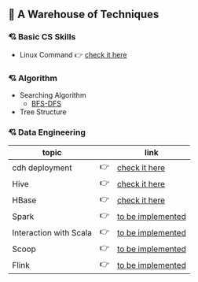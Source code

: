 ## :gift: A Warehouse of Techniques 

### :cupid: Basic CS Skills

- Linux Command :point_right: [check it here](Shell.md)

### :cupid: Algorithm

- Searching Algorithm
    - [BFS-DFS](BFS-DFS.md)
- Tree Structure

### :cupid: Data Engineering

|topic                 |             |link                                   |
|----------------------|-------------|---------------------------------------|
|cdh deployment        |:point_right:|[check it here](cdh-deployment.md)     |
|Hive                  |:point_right:|[check it here](hive/hive.md)          |
|HBase                 |:point_right:|[check it here](hbase/Notes/HBase.pdf) |
|Spark                 |:point_right:|[to be implemented]()                  |
|Interaction with Scala|:point_right:|[to be implemented]()                  |
|Scoop                 |:point_right:|[to be implemented]()                  |
|Flink                 |:point_right:|[to be implemented]()                  |




